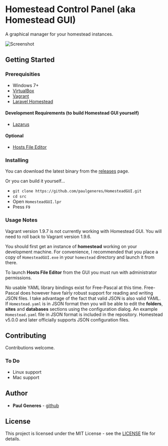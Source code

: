 # Homestead Control Panel (aka Homestead GUI)

A graphical manager for your homestead instances.

![Screenshot](https://raw.githubusercontent.com/paulgeneres/HomesteadGUI/master/screenshot.png)

## Getting Started

### Prerequisities

* Windows 7+
* [VirtualBox](https://www.virtualbox.org)
* [Vagrant](https://www.vagrantup.com)
* [Laravel Homestead](https://github.com/laravel/homestead)

#### Development Requirements (to build Homestead GUI yourself)

* [Lazarus](http://www.lazarus-ide.org)

#### Optional

* [Hosts File Editor](https://scottlerch.github.io/HostsFileEditor/)

### Installing

You can download the latest binary from the [releases](https://github.com/paulgeneres/HomesteadGUI/releases)
page.

Or you can build it yourself...
* `git clone https://github.com/paulgeneres/HomesteadGUI.git`
* `cd src`
* Open `HomesteadGUI.lpr`
* Press `F9`

### Usage Notes

Vagrant version 1.9.7 is not currently working with Homestead GUI. You will need
to roll back to Vagrant version 1.9.6.

You should first get an instance of **homestead** working on your development machine.
For convenience, I recommended that you place a copy of `HomesteadGUI.exe` in your
`homestead` directory and launch it from there.

To launch **Hosts File Editor** from the GUI you must run with administrator permissions.

No usable YAML library bindings exist for Free-Pascal at this time. Free-Pascal
does however have fairly robust support for reading and writing JSON files. I take
advantage of the fact that valid JSON is also valid YAML.  If `Homestead.yaml` is
in JSON format then you will be able to edit the **folders**, **sites** and **databases**
sections using the configuration dialog. An example `Homestead.yaml` file in JSON
format is included in the repository.  Homestead v5.0.0 and later officially supports
JSON configuration files.

## Contributing

Contributions welcome.

### To Do

* Linux support
* Mac support

## Author

* **Paul Generes** - [github](https://github.com/paulgeneres)

## License

This project is licensed under the MIT License - see the [LICENSE](LICENSE) file
for details.
